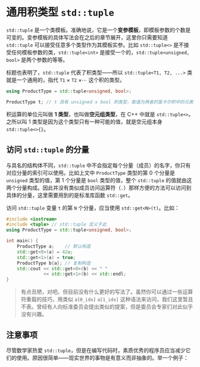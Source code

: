 # 通用积类型 `std::tuple`

`std::tuple` 是一个类模板。准确地说，它是一个**变参模板**，即模板参数的个数是可变的。变参模板的具体写法会在之后的章节展开，这里你只需要知道 `std::tuple` 可以接受任意多个类型作为其模板实参。比如 `std::tuple<>` 是不接受任何模板参数的类，`std::tuple<int>` 是接受一个的，`std::tuple<unsigned, bool>` 是两个参数的等等。

标题也表明了，`std::tuple` 代表了积类型——所以 `std::tuple<T1, T2, ...>` 类就是一个通用的，指代 `T1` $\times$ `T2` $\times \cdots$ 这个积的类型。
```cpp
using ProductType = std::tuple<unsigned, bool>;

ProductType t; // t 具有 unsigned x bool 积类型，取值为两者的笛卡尔积中的元素
```

积运算的单位元叫做 **1 类型**，也叫做**空元组类型**，在 C++ 中就是 `std::tuple<>`。之所以叫 1 类型是因为这个类型只有一种可能的值，就是空元组本身 `std::tuple<>{}`。

## 访问 `std::tuple` 的分量

与具名的结构体不同，`std::tuple` 中不会指定每个分量（成员）的名字，你只有对应分量的索引可以使用。比如上文中 `ProductType` 类型的第 0 个分量是 `unsigned` 类型的值，第 1 个分量是 `bool` 类型的值，整个 `std::tuple` 的值就由这两个分量构成。因此并没有类似成员访问运算符（`.`）那样方便的方法可以访问到具体的分量，这里需要用到的是标准库函数 `std::get`。

访问 `std::tuple` 变量 `t` 的第 `N` 个分量，应当使用 `std::get<N>(t)`。比如：

```cpp codemo
#include <iostream>
#include <tuple> // std::tuple 定义于此
using ProductType = std::tuple<unsigned, bool>;

int main() {
    ProductType a;    // 默认构造
    std::get<0>(a) = 42u;
    std::get<1>(a) = true;
    ProductType b{a}; // 复制构造
    std::cout << std::get<0>(b) << " "
              << std::get<1>(b) << std::endl;
}
```

> 有点丑陋，对吧。但目前没有什么更好的写法了。虽然你可以通过一些运算符重载的技巧，用类似 `a[0_idx]` `a[1_idx]` 这种语法来访问，我们这里暂且不表。曾经有人向标准委员会提出类似的提案，但是委员会专家们对此似乎没有兴趣。

## 注意事项

尽管数学家热爱 `std::tuple`，但是在编写代码时，素质优秀的程序员应当减少它们的使用。原因很简单——现实世界的事物是有意义而非抽象的。举一个例子：

```cpp

```
